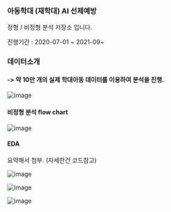 ### 아동학대 (재학대) AI 선제예방
정형 / 비정형 분석 저장소 입니다. 

진행기간 : 2020-07-01 ~ 2021-09~ 
### 데이터소개

#### -> 약 10만 개의 실제 학대아동 데이터를 이용하여 분석을 진행. 
![image](https://user-images.githubusercontent.com/71698417/114969801-13e4dd80-9eb4-11eb-9533-360663de46ff.png)

#### 비정형 분석 flow chart
![image](https://user-images.githubusercontent.com/71698417/115681784-cf63b100-a38f-11eb-9968-7c6338152e81.png)

#### EDA 
요약해서 첨부. (자세한건 코드참고)

![image](https://user-images.githubusercontent.com/71698417/114970021-89e94480-9eb4-11eb-934c-20d1455e9e36.png)

![image](https://user-images.githubusercontent.com/71698417/114970065-a2595f00-9eb4-11eb-95f3-e61b08be727d.png)

![image](https://user-images.githubusercontent.com/71698417/114970093-b1d8a800-9eb4-11eb-877b-44dd395cb883.png)

